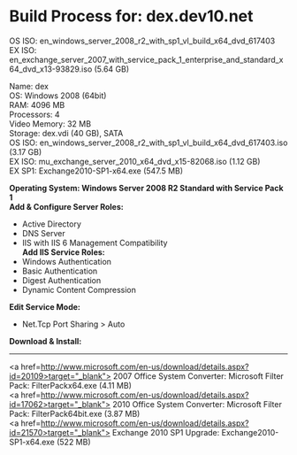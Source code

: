 Build Process for: dex.dev10.net 
================================
OS ISO: en_windows_server_2008_r2_with_sp1_vl_build_x64_dvd_617403<br>
EX ISO: en_exchange_server_2007_with_service_pack_1_enterprise_and_standard_x64_dvd_x13-93829.iso (5.64 GB)<br>

Name: dex<br>
OS: Windows 2008 (64bit)<br>
RAM: 4096 MB<br>
Processors: 4<br>
Video Memory: 32 MB<br>
Storage: dex.vdi (40 GB), SATA<br>
OS ISO: en_windows_server_2008_r2_with_sp1_vl_build_x64_dvd_617403.iso (3.17 GB)<br>
EX ISO: mu_exchange_server_2010_x64_dvd_x15-82068.iso (1.12 GB)<br>
EX SP1: Exchange2010-SP1-x64.exe (547.5 MB)<br>

<b>Operating System: Windows Server 2008 R2 Standard with Service Pack 1</b><br>
<b>Add & Configure Server Roles:</b><br>
- Active Directory<br>
- DNS Server<br>
- IIS with IIS 6 Management Compatibility<br>
<b>Add IIS Service Roles:</b><br>
- Windows Authentication<br>
- Basic Authentication<br>
- Digest Authentication<br>
- Dynamic Content Compression<br>

<b>Edit Service Mode:</b><br>
- Net.Tcp Port Sharing > Auto<br>

<b>Download & Install:</b><br>
___
<a href=http://www.microsoft.com/en-us/download/details.aspx?id=20109>target="_blank"> 2007 Office System Converter: Microsoft Filter Pack: FilterPackx64.exe (4.11 MB) </a><br>
<a href=http://www.microsoft.com/en-us/download/details.aspx?id=17062>target="_blank"> 2010 Office System Converter: Microsoft Filter Pack: FilterPack64bit.exe (3.87 MB) </a><br>
<a href=http://www.microsoft.com/en-us/download/details.aspx?id=21570>target="_blank"> Exchange 2010 SP1 Upgrade: Exchange2010-SP1-x64.exe (522 MB) </a><br>
